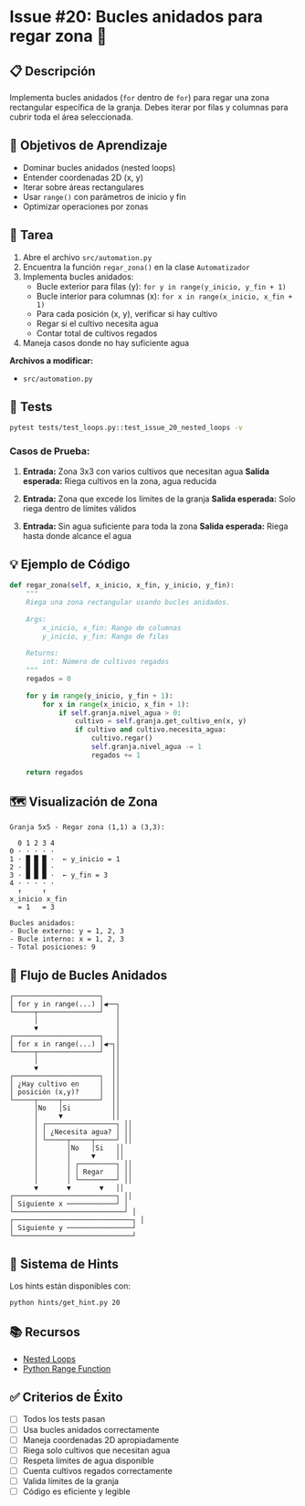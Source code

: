 # Issue #20: Bucles anidados para regar zona 🔵

## 📋 Descripción
Implementa bucles anidados (`for` dentro de `for`) para regar una zona rectangular específica de la granja. Debes iterar por filas y columnas para cubrir toda el área seleccionada.

## 🎯 Objetivos de Aprendizaje
- Dominar bucles anidados (nested loops)
- Entender coordenadas 2D (x, y)
- Iterar sobre áreas rectangulares
- Usar `range()` con parámetros de inicio y fin
- Optimizar operaciones por zonas

## 📝 Tarea
1. Abre el archivo `src/automation.py`
2. Encuentra la función `regar_zona()` en la clase `Automatizador`
3. Implementa bucles anidados:
   - Bucle exterior para filas (y): `for y in range(y_inicio, y_fin + 1)`
   - Bucle interior para columnas (x): `for x in range(x_inicio, x_fin + 1)`
   - Para cada posición (x, y), verificar si hay cultivo
   - Regar si el cultivo necesita agua
   - Contar total de cultivos regados
4. Maneja casos donde no hay suficiente agua

**Archivos a modificar:**
- `src/automation.py`

## 🧪 Tests
```bash
pytest tests/test_loops.py::test_issue_20_nested_loops -v
```

### Casos de Prueba:
1. **Entrada:** Zona 3x3 con varios cultivos que necesitan agua
   **Salida esperada:** Riega cultivos en la zona, agua reducida

2. **Entrada:** Zona que excede los límites de la granja
   **Salida esperada:** Solo riega dentro de límites válidos

3. **Entrada:** Sin agua suficiente para toda la zona
   **Salida esperada:** Riega hasta donde alcance el agua

## 💡 Ejemplo de Código
```python
def regar_zona(self, x_inicio, x_fin, y_inicio, y_fin):
    """
    Riega una zona rectangular usando bucles anidados.
    
    Args:
        x_inicio, x_fin: Rango de columnas
        y_inicio, y_fin: Rango de filas
    
    Returns:
        int: Número de cultivos regados
    """
    regados = 0
    
    for y in range(y_inicio, y_fin + 1):
        for x in range(x_inicio, x_fin + 1):
            if self.granja.nivel_agua > 0:
                cultivo = self.granja.get_cultivo_en(x, y)
                if cultivo and cultivo.necesita_agua:
                    cultivo.regar()
                    self.granja.nivel_agua -= 1
                    regados += 1
    
    return regados
```

## 🗺️ Visualización de Zona
```
Granja 5x5 - Regar zona (1,1) a (3,3):

  0 1 2 3 4
0 · · · · ·
1 · █ █ █ ·  ← y_inicio = 1
2 · █ █ █ ·
3 · █ █ █ ·  ← y_fin = 3
4 · · · · ·
  ↑     ↑
x_inicio x_fin
  = 1   = 3

Bucles anidados:
- Bucle externo: y = 1, 2, 3
- Bucle interno: x = 1, 2, 3
- Total posiciones: 9
```

## 🔄 Flujo de Bucles Anidados
```
┌─────────────────────┐
│ for y in range(...) │◀──┐
└─────┬───────────────┘   │
      │                   │
      ▼                   │
┌─────────────────────┐   │
│ for x in range(...) │◀─┐│
└─────┬───────────────┘  ││
      │                  ││
      ▼                  ││
┌─────────────────────┐  ││
│ ¿Hay cultivo en     │  ││
│ posición (x,y)?     │  ││
└─────┬─────┬─────────┘  ││
      │No   │Si          ││
      │     ▼            ││
      │ ┌─────────────────┐ ││
      │ │ ¿Necesita agua? │ ││
      │ └─────┬─────┬─────┘ ││
      │       │No   │Si   ││
      │       │     ▼     ││
      │       │ ┌─────────┐ ││
      │       │ │ Regar   │ ││
      │       │ └─────────┘ ││
      ▼       ▼       ▼   ││
┌─────────────────────────┐ ││
│ Siguiente x ────────────┘ │
└───────────────────────────┘ │
┌─────────────────────────────┐ │
│ Siguiente y ────────────────┘
└─────────────────────────────┘
```

## 💭 Sistema de Hints

Los hints están disponibles con:
```bash
python hints/get_hint.py 20
```

## 📚 Recursos
- [Nested Loops](https://realpython.com/python-nested-loops/)
- [Python Range Function](https://docs.python.org/3/library/functions.html#func-range)

## ✅ Criterios de Éxito
- [ ] Todos los tests pasan
- [ ] Usa bucles anidados correctamente
- [ ] Maneja coordenadas 2D apropiadamente
- [ ] Riega solo cultivos que necesitan agua
- [ ] Respeta límites de agua disponible
- [ ] Cuenta cultivos regados correctamente
- [ ] Valida límites de la granja
- [ ] Código es eficiente y legible